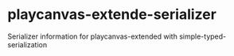 # playcanvas-extende-serializer
Serializer information for playcanvas-extended with simple-typed-serialization
